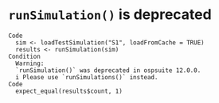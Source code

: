 # `runSimulation()` is deprecated

    Code
      sim <- loadTestSimulation("S1", loadFromCache = TRUE)
      results <- runSimulation(sim)
    Condition
      Warning:
      `runSimulation()` was deprecated in ospsuite 12.0.0.
      i Please use `runSimulations()` instead.
    Code
      expect_equal(results$count, 1)

